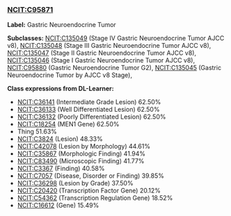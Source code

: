 
### [NCIT:C95871](http://purl.obolibrary.org/obo/NCIT_C95871)
**Label:** Gastric Neuroendocrine Tumor

**Subclasses:** [NCIT:C135049](http://purl.obolibrary.org/obo/NCIT_C135049) (Stage IV Gastric Neuroendocrine Tumor AJCC v8), [NCIT:C135048](http://purl.obolibrary.org/obo/NCIT_C135048) (Stage III Gastric Neuroendocrine Tumor AJCC v8), [NCIT:C135047](http://purl.obolibrary.org/obo/NCIT_C135047) (Stage II Gastric Neuroendocrine Tumor AJCC v8), [NCIT:C135046](http://purl.obolibrary.org/obo/NCIT_C135046) (Stage I Gastric Neuroendocrine Tumor AJCC v8), [NCIT:C95880](http://purl.obolibrary.org/obo/NCIT_C95880) (Gastric Neuroendocrine Tumor G2), [NCIT:C135045](http://purl.obolibrary.org/obo/NCIT_C135045) (Gastric Neuroendocrine Tumor by AJCC v8 Stage), 

**Class expressions from DL-Learner:**

- [NCIT:C36141](http://purl.obolibrary.org/obo/NCIT_C36141) (Intermediate Grade Lesion) 62.50%
- [NCIT:C36133](http://purl.obolibrary.org/obo/NCIT_C36133) (Well Differentiated Lesion) 62.50%
- [NCIT:C36132](http://purl.obolibrary.org/obo/NCIT_C36132) (Poorly Differentiated Lesion) 62.50%
- [NCIT:C18254](http://purl.obolibrary.org/obo/NCIT_C18254) (MEN1 Gene) 62.50%
- Thing 51.63%
- [NCIT:C3824](http://purl.obolibrary.org/obo/NCIT_C3824) (Lesion) 48.33%
- [NCIT:C42078](http://purl.obolibrary.org/obo/NCIT_C42078) (Lesion by Morphology) 44.61%
- [NCIT:C35867](http://purl.obolibrary.org/obo/NCIT_C35867) (Morphologic Finding) 41.94%
- [NCIT:C83490](http://purl.obolibrary.org/obo/NCIT_C83490) (Microscopic Finding) 41.77%
- [NCIT:C3367](http://purl.obolibrary.org/obo/NCIT_C3367) (Finding) 40.58%
- [NCIT:C7057](http://purl.obolibrary.org/obo/NCIT_C7057) (Disease, Disorder or Finding) 39.85%
- [NCIT:C36298](http://purl.obolibrary.org/obo/NCIT_C36298) (Lesion by Grade) 37.50%
- [NCIT:C20420](http://purl.obolibrary.org/obo/NCIT_C20420) (Transcription Factor Gene) 20.12%
- [NCIT:C54362](http://purl.obolibrary.org/obo/NCIT_C54362) (Transcription Regulation Gene) 18.52%
- [NCIT:C16612](http://purl.obolibrary.org/obo/NCIT_C16612) (Gene) 15.49%


